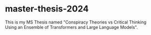 # master-thesis-2024
This is my MS Thesis named "Conspiracy Theories vs Critical  Thinking Using an Ensemble of  Transformers and Large Language  Models".
